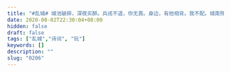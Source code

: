 ```yaml
---
title: "#乱城# 城池破碎，深夜买醉。兵戎不退，你无畏。身边，有他相背。我不配。城南残垣，栀子山前。明珠断线，亲归我无回。叛城，无谓。只为你媚。引军东去，信你北，速退。你痴他倔，城碎，城碎，血染水中弯月。"
date: 2020-08-02T22:30:04+08:00
hidden: false
draft: false
tags: ["乱城","诗词", "玩"]
keywords: []
description: ""
slug: "0206"
---
```


<!--more-->
